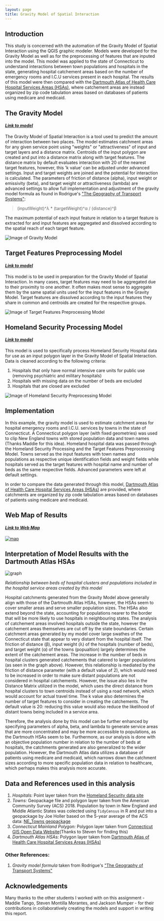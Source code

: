 ```yaml
---
layout: page
title: Gravity Model of Spatial Interaction
---
```




## Introduction

This study is concerned with the automation of the Gravity Model of Spatial Interaction using the QGIS graphic modeler. Models were developed for the Gravity Model as well as for the preprocessing of features that are inputed into the model. This model was applied to the state of Connecticut to understand interactions between town populations and hospitals in the state, generating hospital catchement areas based on the number of emergency rooms and I.C.U services present in each hospital. The results of this model were then compared with the [Dartmouth Atlas of Health Care Hospital Services Areas (HSAs)](https://atlasdata.dartmouth.edu/downloads/supplemental#boundaries), where catchement areas are instead organized by zip code tabulation areas based on databases of patients using medicare and medicaid.

## The Gravity Model

#### *[Link to model](assets/GravityModel.model3)*

The Gravity Model of Spatial Interaction is a tool used to predict the amount of interaction between two places. The model estimates catchment areas for any given service point using "weights" or "attractiveness" of input and target layers and a distance matrix. Centroids of the input polygon are created and put into a distance matrix along with target features. The distance matrix by default evaluates interaction with 20 of the nearest target features, however, this 'k value' can be adjusted under advanced settings. Input and target weights are joined and the potential for interaction is calculated. The parameters of friction of distance (alpha), input weight or emissivity (beta), and target weight or attractiveness (lambda) are advanced settings to allow full implementation and adjustment of the gravity model formula as found in Rodrigue's ["The Geography of Transport Systems"](https://transportgeography.org/contents/methods/spatial-interactions-gravity-model/):
>(inputWeight)^λ * (targetWeight)^α / (distance)^β

The maximum potential of each input feature in relation to a target feature is extracted for and input features are aggregated and dissolved according to the spatial reach of each target feature.

![Image of Gravity Model](assets/GravityModel.png)

## Target Features Preprocessing Model

#### *[Link to model](assets/TargetFeaturesPreprocessing2.model3)*

This model is to be used in preparation for the Gravity Model of Spatial Interaction. In many cases, target features may need to be aggregated due to their proximity to one another. It often makes most sense to aggregate them by the same spatial units used for the input features in the Gravity Model. Target features are dissolved according to the input features they share in common and centroids are created for the respective groups.

![Image of Target Features Preprocessing Model](assets/TargetFeatures.png)

## Homeland Security Processing Model

#### *[Link to model](assets/HomelandSecurityPreprocessing.model3)*

This model is used to specifically process Homeland Security Hospital data for use as an input polygon layer in the Gravity Model of Spatial Interaction. Data is cleaned according to the following criteria:
1. Hospitals that only have normal intensive care units for public use (removing psychiatric and military hospitals)
2. Hospitals with missing data on the number of beds are excluded
3. Hospitals that are closed are excluded

![Image of Homeland Security Preprocessing Model](assets/HomelandSec.png)


## Implementation

In this example, the gravity model is used to estimate catchment areas for hospital emergency rooms and I.C.U. services by towns in the state of Connecticut. A Connecticut polygon layer (with fixed geometries) was used to clip New England towns with stored population data and town names (Thanks Maddie for this idea). Homeland hospital data was passed through the Homeland Security Processing and the Target Features Preprocessing Model. Towns served as the input features with town names and populations as respective unique identification fields and weight fields while hospitals served as the target features with hospital name and number of beds as the same respective fields. Advanced parameters were left at default settings.

In order to compare the data generated through this model, [Dartmouth Atlas of Health Care Hospital Services Areas (HSAs)](https://atlasdata.dartmouth.edu/downloads/supplemental#boundaries) are provided, where catchments are organized by zip code tabulation areas based on databases of patients using medicare and medicaid.

## Web Map of Results

#### *[Link to Web Map](assets/)*

[![map](assets/mapimage.png)](assets/)


## Interpretation of Model Results with the Dartmouth Atlas HSAs

![graph](assets/catchementgraph.png)

*Relationship between beds of hospital clusters and populations included in the hospital service areas created by this model*

Hospital catchments generated from the Gravity Model above generally align with those of the Dartmouth Atlas HSAs, however, the HSAs seem to cover smaller areas and serve smaller population sizes. The HSAs also extend beyond the state, accounting for populations nearer to the border that will be more likely to use hospitals in neighbouring states. The analysis of catchement areas involved hospitals outside the state, however the catchement areas themselves are cut off by the state boundaries. Certain catchment areas generated by my model cover large swathes of the Connecticut state that appear to very distant from the hospital itself. The friction of distance (β), input weight (λ) of the hospitals (number of beds), and target weight (α) of the towns (popualtion) largely determines the extent of the catchement areas. The increase in the number of beds in hospital clusters generated catchements that catered to larger populations (as seen in the graph above). However, this relationship is mediated by the friction of distance parameter (with a default value of 2), which would need to be increased in order to make sure distant populations are not considered in hospital catchements. However, the issue also lies in the Distance Matrix utilized in the model, which uses the direct distance from hospital clusters to town centroids instead of using a road network, which would account for actual travel time. The k value also determines the number of target features to consider in creating the catchements. The default value is 20: reducing this value would also reduce the likelihood of distant towns being included in a service area.

Therefore, the analysis done by this model can be further enhanced by specifying parameters of alpha, beta, and lambda to generate service areas that are more concentrated and may be more accessible to populations, as the Dartmouth HSAs seem to be. Furthermore, as our analysis is done with an objective population number in relation to the number of beds at hospitals, the catchments generated are also generalized to the wider population. However, the Dartmouth Atlas data utilizes a database of patients using medicare and medicaid, which narrows down the catchment sizes according to more specific population data in relation to healthcare, which perhaps makes this analysis more accurate.


## Data and References used in this analysis

1. *Hospitals:* Point layer taken from the [Homeland Security data site](https://hifld-geoplatform.opendata.arcgis.com/datasets/6ac5e325468c4cb9b905f1728d6fbf0f_0)
2. *Towns:* Geopackage file and polygon layer taken from the American Community Survey (ACS) 2018. Population by town in New England and Middle Atlantic States was colected using `TidyCensus` in R and put into a geopackage by Joe Holler based on the 5-year average of the ACS data: [NE_Towns geopackage](assets/data/netown.gpkg)
3. *Connecticut Mainland Polygon:* Polygon layer taken from [Connecticut GIS Open Data Website](https://ct-deep-gis-open-data-website-ctdeep.hub.arcgis.com/datasets/connecticut-mainland-polygon?geometry=-75.593%2C40.778%2C-69.913%2C42.218)(Thanks to Steven for finding this)
4. *Dartmouth Atlas HSAs:* Polygon layer taken from [Dartmouth Atlas of Health Care Hospital Services Areas (HSAs)](https://atlasdata.dartmouth.edu/downloads/supplemental#boundaries)

### Other References:

1. *Gravity model formula* taken from Rodrigue's ["The Geography of Transport Systems"](https://transportgeography.org/contents/methods/spatial-interactions-gravity-model/)

## Acknowledgements

Many thanks to the other students I worked with on this assignment - Maddie Tango, Steven Montilla Morantes, and Jackson Mumper - for their contributions in collaboratively creating the models and support in writing this report.
